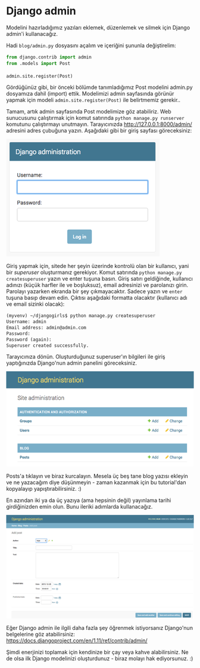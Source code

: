 # Django admin

Modelini hazırladığımız yazıları eklemek, düzenlemek ve silmek için Django admin'i kullanacağız.

Hadi `blog/admin.py` dosyasını açalım ve içeriğini şununla değiştirelim:

```python
from django.contrib import admin
from .models import Post

admin.site.register(Post)
```    

Gördüğünüz gibi, bir önceki bölümde tanımladığımız Post modelini admin.py dosyamıza dahil (import) ettik. Modelimizi admin sayfasında görünür yapmak için modeli `admin.site.register(Post)` ile belirtmemiz gerekir..

Tamam, artık admin sayfasında Post modelimize göz atabiliriz. Web sunucusunu çalıştırmak için komut satırında `python manage.py runserver` komutunu çalıştırmayı unutmayın. Tarayıcınızda http://127.0.0.1:8000/admin/ adresini adres çubuğuna yazın. Aşağıdaki gibi bir giriş sayfası göreceksiniz:

![Giriş sayfası][1]

 [1]: images/login_page2.png

Giriş yapmak için, sitede her şeyin üzerinde kontrolü olan bir kullanıcı, yani bir *superuser* oluşturmanız gerekiyor. Komut satırında `python manage.py createsuperuser` yazın ve enter tuşuna basın. Giriş satırı geldiğinde, kullanıcı adınızı (küçük harfler ile ve boşluksuz), email adresinizi ve parolanızı girin. Parolayı yazarken ekranda bir şey çıkmayacaktır. Sadece yazın ve `enter` tuşuna basıp devam edin. Çıktısı aşağıdaki formatta olacaktır (kullanıcı adı ve email sizinki olacak):

```
(myvenv) ~/djangogirls$ python manage.py createsuperuser
Username: admin
Email address: admin@admin.com
Password:
Password (again):
Superuser created successfully.
```    

Tarayıcınıza dönün. Oluşturduğunuz superuser'ın bilgileri ile giriş yaptığınızda Django'nun admin panelini göreceksiniz.

![Django admin][2]

 [2]: images/django_admin3.png

Posts'a tıklayın ve biraz kurcalayın. Mesela üç beş tane blog yazısı ekleyin ve ne yazacağım diye düşünmeyin - zaman kazanmak için bu tutorial'dan kopyalayıp yapıştırabilirsiniz. :)

En azından iki ya da üç yazıya (ama hepsinin değil) yayınlama tarihi girdiğinizden emin olun. Bunu ileriki adımlarda kullanacağız.

![Django admin][3]

 [3]: images/edit_post3.png

Eğer Django admin ile ilgili daha fazla şey öğrenmek istiyorsanız Django'nun belgelerine göz atabilirsiniz: https://docs.djangoproject.com/en/1.11/ref/contrib/admin/

Şimdi enerjinizi toplamak için kendinize bir çay veya kahve alabilirsiniz. Ne de olsa ilk Django modelinizi oluşturdunuz - biraz molayı hak ediyorsunuz. :)
